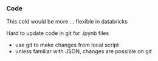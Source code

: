 ### Code

This cold would be more ... flexible in databricks

Hard to update code in git for .ipynb files
  - use git to make changes from local script
  - unless familiar with JSON, changes are possible on git

